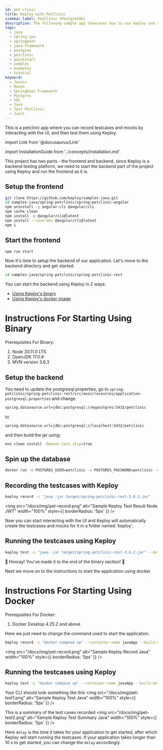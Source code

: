 ```yaml
---
id: pet-clinic
title: Keploy with PetClinic
sidebar_label: PetClinic (PostgresDb)
description: The following sample app showcases how to use Keploy and create test cases and mocks for popular spring-boot java application.
tags:
  - java
  - spring-jpa
  - springboot
  - java-framework
  - postgres
  - petclinic
  - quickstart
  - samples
  - examples
  - tutorial
keyword:
  - Jacoco
  - Maven
  - Springboot Framework
  - Postgres
  - SQL
  - Java
  - Test PetClinic
  - Junit
---
```


This is a petclinic app where you can record testcases and mocks by interacting with the UI, and then test them using Keploy.

import Link from '@docusaurus/Link'

import InstallationGuide from '../concepts/installation.md'

<InstallationGuide/>

This project has two parts - the frontend and backend, since Keploy is a backend testing platform, we need to start the backend part of the project using Keploy and run the frontend as it is.

## Setup the frontend

```bash
git clone https://github.com/keploy/samples-java.git
cd samples-java/spring-petclinic/spring-petclinic-angular
npm uninstall -g angular-cli @angular/cli
npm cache clean
npm install -g @angular/cli@latest
npm install --save-dev @angular/cli@latest
npm i
```

## Start the frontend

```bash
npm run start
```

Now it's time to setup the backend of our application. Let's move to the backend directory and get started.

```bash
cd samples-java/spring-petclinic/spring-petclinic-rest
```

You can start the backend using Keploy in 2 ways:

- [Using Keploy's binary](#instructions-for-starting-using-binary)
- [Using Keploy's docker image](#instructions-for-starting-using-docker)

# Instructions For Starting Using Binary

Prerequisites For Binary:

1. Node 20.11.0 LTS
2. OpenJDK 17.0.9
3. MVN version 3.6.3

## Setup the backend

You need to update the postgresql properties, go to
`spring-petclinic/spring-petclinic-rest/src/main/resources/application-postgresql.properties`
and change

```bash
spring.datasource.url=jdbc:postgresql://mypostgres:5432/petclinic
```

to

```bash
spring.datasource.url=jdbc:postgresql://localhost:5432/petclinic
```

and then build the jar using:

```bash
mvn clean install -Dmaven.test.skip=true
```

## Spin up the database

```bash
docker run -e POSTGRES_USER=petclinic -e POSTGRES_PASSWORD=petclinic -e POSTGRES_DB=petclinic -p 5432:5432 --name mypostgres postgres:15.2
```

## Recording the testcases with Keploy

```bash
keploy record -c "java -jar target/spring-petclinic-rest-3.0.2.jar"
```

<img src="/docs/img/pet-record.png" alt="Sample Keploy Test Result Node JWT" width="100%" style={{ borderRadius: '5px' }} />

Now you can start interacting with the UI and Keploy will automatically create the testcases and mocks for it in a folder named 'keploy'.

## Running the testcases using Keploy

```bash
keploy test -c "java -jar target/spring-petclinic-rest-3.0.2.jar" --delay 20
```

🎉 Hooray! You've made it to the end of the binary section! 🎉

Next we move on to the instructions to start the application using docker.

# Instructions For Starting Using Docker

Prerequisites For Docker:

1.  Docker Desktop 4.25.2 and above

Here we just need to change the command used to start the application.

```bash
keploy record -c "docker compose up" --container-name javaApp --build-delay 100
```

<img src="/docs/img/pet-record.png" alt="Sample Keploy Record Java" width="100%" style={{ borderRadius: '5px' }} />

## Running the testcases using Keploy

```bash
keploy test -c "docker compose up" --container-name javaApp --build-delay 50 --delay 20
```

Your CLI should look something like this
<img src="/docs/img/pet-test1.png" alt="Sample Keploy Test Java" width="100%" style={{ borderRadius: '5px' }} />

This is a summary of the test cases recorded
<img src="/docs/img/pet-test2.png" alt="Sample Keploy Test Summary Java" width="100%" style={{ borderRadius: '5px' }} />

Here `delay` is the time it takes for your application to get started, after which Keploy will start running the testcases. If your application takes longer than 10 s to get started, you can change the `delay` accordingly.
`